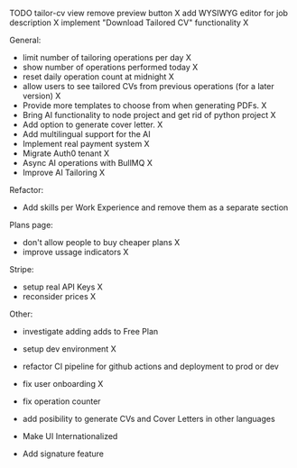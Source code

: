 TODO
tailor-cv view
remove preview button X
add WYSIWYG editor for job description X
implement "Download Tailored CV" functionality X

General:

- limit number of tailoring operations per day X
- show number of operations performed today X
- reset daily operation count at midnight X
- allow users to see tailored CVs from previous operations (for a later version) X
- Provide more templates to choose from when generating PDFs. X
- Bring AI functionality to node project and get rid of python project X
- Add option to generate cover letter. X
- Add multilingual support for the AI
- Implement real payment system X
- Migrate Auth0 tenant X
- Async AI operations with BullMQ X
- Improve AI Tailoring X

Refactor:

- Add skills per Work Experience and remove them as a separate section

Plans page:

- don't allow people to buy cheaper plans X
- improve ussage indicators X

Stripe:

- setup real API Keys X
- reconsider prices X

Other:

- investigate adding adds to Free Plan
- setup dev environment X
- refactor CI pipeline for github actions and deployment to prod or dev
- fix user onboarding X

- fix operation counter
- add posibility to generate CVs and Cover Letters in other languages
- Make UI Internationalized
- Add signature feature
